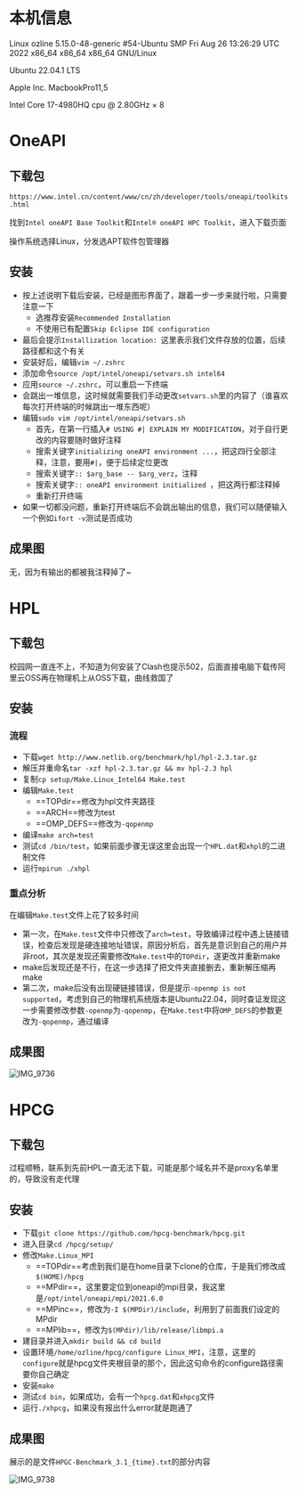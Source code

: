 # 本机信息

Linux ozline 5.15.0-48-generic #54-Ubuntu SMP Fri Aug 26 13:26:29 UTC 2022 x86_64 x86_64 x86_64 GNU/Linux

Ubuntu 22.04.1 LTS

Apple Inc. MacbookPro11,5

Intel Core 17-4980HQ cpu @ 2.80GHz × 8

# OneAPI

## 下载包

`https://www.intel.cn/content/www/cn/zh/developer/tools/oneapi/toolkits.html`

找到`Intel oneAPI Base Toolkit`和`Intel® oneAPI HPC Toolkit`，进入下载页面

操作系统选择Linux，分发选APT软件包管理器

## 安装

- 按上述说明下载后安装，已经是图形界面了，跟着一步一步来就行啦，只需要注意一下
  - 选推荐安装`Recommended Installation`
  - 不使用已有配置`Skip Eclipse IDE configuration`
- 最后会提示`Installization location: `这里表示我们文件存放的位置，后续路径都和这个有关
- 安装好后，编辑`vim ~/.zshrc`
- 添加命令`source /opt/intel/oneapi/setvars.sh intel64`
- 应用`source ~/.zshrc`，可以重启一下终端
- 会跳出一堆信息，这时候就需要我们手动更改`setvars.sh`里的内容了（谁喜欢每次打开终端的时候跳出一堆东西呢）
- 编辑`sudo vim /opt/intel/oneapi/setvars.sh`
  -  首先，在第一行插入`# USING #| EXPLAIN MY MODIFICATION`，对于自行更改的内容要随时做好注释
  - 搜索关键字`initializing oneAPI environment ...`，把这四行全部注释，注意，要用`#|`，便于后续定位更改
  - 搜索关键字`:: $arg_base -- $arg_verz`，注释
  - 搜索关键字`:: oneAPI environment initialized `，把这两行都注释掉
  - 重新打开终端
- 如果一切都没问题，重新打开终端后不会跳出输出的信息，我们可以随便输入一个例如`ifort -v`测试是否成功

## 成果图

无，因为有输出的都被我注释掉了~

# HPL

## 下载包

校园网一直连不上，不知道为何安装了Clash也提示502，后面直接电脑下载传阿里云OSS再在物理机上从OSS下载，曲线救国了

## 安装

### 流程

- 下载`wget http://www.netlib.org/benchmark/hpl/hpl-2.3.tar.gz`
- 解压并重命名`tar -xzf hpl-2.3.tar.gz && mv hpl-2.3 hpl`
- 复制`cp setup/Make.Linux_Intel64 Make.test`
- 编辑`Make.test`
  - ==TOPdir==修改为hpl文件夹路径
  - ==ARCH==修改为test
  - ==OMP_DEFS==修改为`-qopenmp`
- 编译`make arch=test`
- 测试`cd /bin/test`，如果前面步骤无误这里会出现一个`HPL.dat`和`xhpl`的二进制文件
- 运行`mpirun ./xhpl`

### 重点分析

在编辑`Make.test`文件上花了较多时间

- 第一次，在`Make.test`文件中只修改了`arch=test`，导致编译过程中遇上链接错误，检查后发现是硬连接地址错误，原因分析后，首先是意识到自己的用户并非root，其次是发现还需要修改`Make.test`中的`TOPdir`，遂更改并重新make
- make后发现还是不行，在这一步选择了把文件夹直接删去，重新解压缩再make
- 第二次，make后没有出现硬链接错误，但是提示`-openmp is not supported`，考虑到自己的物理机系统版本是Ubuntu22.04，同时查证发现这一步需要修改参数`-openmp`为`-qopenmp`，在`Make.test`中将`OMP_DEFS`的参数更改为`-qopenmp`，通过编译

## 成果图

![IMG_9736](/Users/ozliinex/Desktop/markdown/images/IMG_9736.jpeg)

# HPCG

## 下载包

过程顺畅，联系到先前HPL一直无法下载，可能是那个域名并不是proxy名单里的，导致没有走代理

## 安装

- 下载`git clone https://github.com/hpcg-benchmark/hpcg.git`
- 进入目录`cd /hpcg/setup/`
- 修改`Make.Linux_MPI`
  - ==TOPdir==考虑到我们是在home目录下clone的仓库，于是我们修改成`$(HOME)/hpcg`
  - ==MPdir==，这里要定位到oneapi的mpi目录，我这里是`/opt/intel/oneapi/mpi/2021.6.0`
  - ==MPinc==，修改为`-I $(MPDir)/include`，利用到了前面我们设定的MPdir
  - ==MPlib==，修改为`$(MPdir)/lib/release/libmpi.a`
- 建目录并进入`mkdir build && cd build`
- 设置环境`/home/ozline/hpcg/configure Linux_MPI`，注意，这里的`configure`就是hpcg文件夹根目录的那个，因此这句命令的configure路径需要你自己确定
- 安装`make`
- 测试`cd bin`，如果成功，会有一个`hpcg.dat`和`xhpcg`文件
- 运行`./xhpcg`，如果没有报出什么error就是跑通了

## 成果图

展示的是文件`HPGC-Benchmark_3.1_{time}.txt`的部分内容

![IMG_9738](/Users/ozliinex/Desktop/markdown/images/IMG_9738.jpeg)